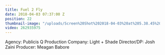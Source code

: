 ```yaml
---
title: Fuel 2 Fly
date: 2018-04-03 07:37:00 Z
position: 22
thumbnail-image: "/uploads/Screen%20Shot%202018-04-03%20at%205.38.45%20pm.png"
video: 262935975
---
```


Agency: Publicis Q
Production Company: Light + Shade
Director/DP: Josh Zaini
Producer: Meagan Babore